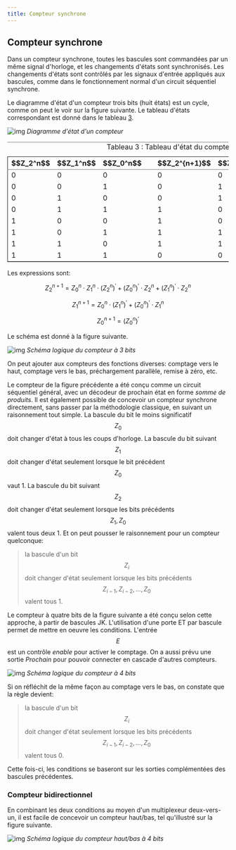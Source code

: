 ```yaml
---
title: Compteur synchrone 
---
```


## Compteur synchrone

Dans un compteur synchrone, toutes les bascules sont commandées par un
même signal d'horloge, et les changements d'états sont
synchronisés. Les changements d'états sont contrôlés par les signaux
d'entrée appliqués aux bascules, comme dans le fonctionnement normal
d'un circuit séquentiel synchrone.

Le diagramme d'état d'un compteur trois bits (huit états) est un
cycle, comme on peut le voir sur la figure suivante. Le tableau
d'états correspondant est donné dans le tableau [3](#orgbb470fd).

![img]({{site.baseurl}}/img/compt8_FSM.svg "Diagramme d'état d'un compteur")
*Diagramme d'état d'un compteur*

<table id="orgbb470fd" border="2" cellspacing="0" cellpadding="6" rules="groups" frame="hsides">
<caption class="t-above"><span class="table-number">Tableau 3 :</span> Tableau d'état du compteur</caption>

<colgroup>
<col  class="org-right" />

<col  class="org-right" />

<col  class="org-right" />

<col  class="org-left" />

<col  class="org-right" />

<col  class="org-right" />

<col  class="org-right" />
</colgroup>
<thead>
<tr>
<th scope="col" class="org-right">$$Z_2^n$$</th>
<th scope="col" class="org-right">$$Z_1^n$$</th>
<th scope="col" class="org-right">$$Z_0^n$$</th>
<th scope="col" class="org-left">&#xa0;</th>
<th scope="col" class="org-right">$$Z_2^{n+1}$$</th>
<th scope="col" class="org-right">$$Z_1^{n+1}$$</th>
<th scope="col" class="org-right">$$Z_0^{n+1}$$</th>
</tr>
</thead>

<tbody>
<tr>
<td class="org-right">0</td>
<td class="org-right">0</td>
<td class="org-right">0</td>
<td class="org-left">&#xa0;</td>
<td class="org-right">0</td>
<td class="org-right">0</td>
<td class="org-right">1</td>
</tr>


<tr>
<td class="org-right">0</td>
<td class="org-right">0</td>
<td class="org-right">1</td>
<td class="org-left">&#xa0;</td>
<td class="org-right">0</td>
<td class="org-right">1</td>
<td class="org-right">0</td>
</tr>


<tr>
<td class="org-right">0</td>
<td class="org-right">1</td>
<td class="org-right">0</td>
<td class="org-left">&#xa0;</td>
<td class="org-right">0</td>
<td class="org-right">1</td>
<td class="org-right">1</td>
</tr>


<tr>
<td class="org-right">0</td>
<td class="org-right">1</td>
<td class="org-right">1</td>
<td class="org-left">&#xa0;</td>
<td class="org-right">1</td>
<td class="org-right">0</td>
<td class="org-right">0</td>
</tr>


<tr>
<td class="org-right">1</td>
<td class="org-right">0</td>
<td class="org-right">0</td>
<td class="org-left">&#xa0;</td>
<td class="org-right">1</td>
<td class="org-right">0</td>
<td class="org-right">1</td>
</tr>


<tr>
<td class="org-right">1</td>
<td class="org-right">0</td>
<td class="org-right">1</td>
<td class="org-left">&#xa0;</td>
<td class="org-right">1</td>
<td class="org-right">1</td>
<td class="org-right">0</td>
</tr>


<tr>
<td class="org-right">1</td>
<td class="org-right">1</td>
<td class="org-right">0</td>
<td class="org-left">&#xa0;</td>
<td class="org-right">1</td>
<td class="org-right">1</td>
<td class="org-right">1</td>
</tr>


<tr>
<td class="org-right">1</td>
<td class="org-right">1</td>
<td class="org-right">1</td>
<td class="org-left">&#xa0;</td>
<td class="org-right">0</td>
<td class="org-right">0</td>
<td class="org-right">0</td>
</tr>
</tbody>
</table>

Les expressions sont: 

$$  Z_2^{n+1} = Z_0^n \cdot Z_1^n \cdot (Z_2^{n})^\prime + (Z_0^{n})^\prime \cdot Z_2^n + (Z_1^{n})^\prime \cdot Z_2^n $$

$$  Z_1^{n+1} = Z_0^{n} \cdot (Z_1^{n})^\prime + (Z_0^{n})^\prime \cdot Z_1^n $$

$$  Z_0^{n+1} = (Z_0^{n})^\prime $$

Le schéma est donné à la figure suivante.

![img]({{site.baseurl}}/img/compt8.svg "Schéma logique du compteur à 3 bits")
*Schéma logique du compteur à 3 bits*

On peut ajouter aux compteurs des fonctions diverses: comptage vers le
haut, comptage vers le bas, préchargement parallèle, remise à zéro,
etc.

Le compteur de la figure précédente a été conçu comme un circuit
séquentiel général, avec un décodeur de prochain état en forme *somme
de produits*. Il est également possible de concevoir un compteur
synchrone directement, sans passer par la méthodologie classique, en
suivant un raisonnement tout simple. La bascule du bit le moins
significatif $$Z_0$$ doit changer d'état à tous les coups
d'horloge. La bascule du bit suivant $$Z_1$$ doit changer d'état
seulement lorsque le bit précédent $$Z_0$$ vaut 1. La bascule du bit
suivant $$Z_2$$ doit changer d'état seulement lorsque les bits
précédents $$Z_1, Z_0$$ valent tous deux 1. Et on peut pousser le
raisonnement pour un compteur quelconque: 

> la bascule d'un bit $$Z_i$$
> doit changer d'état seulement lorsque les bits précédents
> $$Z_{i-1},Z_{i-2},\ldots, Z_0$$ valent tous 1.

Le compteur à quatre bits de la figure suivante a été conçu
selon cette approche, à partir de bascules JK.  L'utilisation d'une
porte ET par bascule permet de mettre en oeuvre les
conditions. L'entrée $$E$$ est un contrôle *enable* pour activer le
comptage. On a aussi prévu une sortie *Prochain* pour pouvoir
connecter en cascade d'autres compteurs.

![img]({{site.baseurl}}/img/compt_4bits.svg "Schéma logique du compteur à 4 bits")
*Schéma logique du compteur à 4 bits*

Si on réfléchit de la même façon au comptage vers le bas, on constate
que la règle devient:

> la bascule d'un bit $$Z_i$$ doit changer d'état
> seulement lorsque les bits précédents $$Z_{i-1},Z_{i-2},\ldots, Z_0$$
> valent tous 0.

Cette fois-ci, les conditions se baseront sur les sorties
complémentées des bascules précédentes.


### Compteur bidirectionnel

En combinant les deux conditions au moyen d'un multiplexeur deux-vers-
un, il est facile de concevoir un compteur haut/bas, tel qu'illustré
sur la figure suivante.

![img]({{site.baseurl}}/img/compt_updown.svg "Schéma logique du compteur haut/bas à 4 bits")
*Schéma logique du compteur haut/bas à 4 bits*

